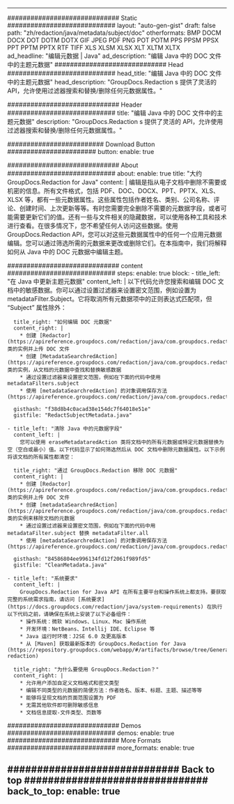 
---
############################# Static ############################
layout: "auto-gen-gist" 
draft: false
path: "zh/redaction/java/metadata/subject/doc"
otherformats: BMP DOCM DOCX DOT DOTM DOTX GIF JPEG PDF PNG POT POTM PPS PPSM PPSX PPT PPTM PPTX RTF TIFF XLS XLSM XLSX XLT XLTM XLTX  
ad_headline: "编辑元数据 | Java"
ad_description: "编辑 Java 中的 DOC 文件中的主题元数据"
############################# Head ############################
head_title: "编辑 Java 中的 DOC 文件中的主题元数据"
head_description: "GroupDocs.Redaction s 提供了灵活的 API，允许使用过滤器搜索和替换/删除任何元数据属性。"

############################# Header ############################
title: "编辑 Java 中的 DOC 文件中的主题元数据"
description: "GroupDocs.Redaction s 提供了灵活的 API，允许使用过滤器搜索和替换/删除任何元数据属性。"

######################### Download Button #######################
button:
    enable: true

############################# About ############################
about:
    enable: true
    title: "大约 GroupDocs.Redaction for Java"
    content: |
        编辑是指从电子文档中删除不需要或机密的信息。所有文件格式，包括 PDF、DOC、DOCX、PPT、PPTX、XLS、XLSX 等，都有一些元数据属性。这些属性包括作者姓名、类别、公司名称、评论、创建时间、上次更新等等。有时您需要完全删除不需要的元数据字段，或者可能需要更新它们的值。还有一些与文件相关的隐藏数据，可以使用各种工具和技术进行查看。在很多情况下，您不希望任何人访问这些数据。使用 GroupDocs.Redaction API，您可以对这些元数据属性中的任何一个应用元数据编辑。您可以通过筛选所需的元数据来更改或删除它们。在本指南中，我们将解释如何从 Java 中的 DOC 元数据中编辑主题。

############################# content ############################
steps:
    enable: true
    block:
    - title_left: "在 Java 中更新主题元数据"
      content_left: |
        以下代码允许您搜索和编辑 DOC 文档中的敏感数据。你可以通过设置过滤器来设置密文范围，例如设置为 metadataFilter.Subject。它将取消所有元数据项中的正则表达式匹配项，但 “Subject” 属性除外： 

      title_right: "如何编辑 DOC 元数据"
      content_right: |
        * 创建 [Redactor](https://apireference.groupdocs.com/redaction/java/com.groupdocs.redaction/Redactor) 类的实例并上传 DOC 文件
        * 创建 [MetadataSearchredAction](https://apireference.groupdocs.com/redaction/java/com.groupdocs.redaction.redactions/MetadataSearchRedaction) 类的实例，从文档的元数据中查找和替换敏感数据
        * 通过设置过滤器来设置密文范围，例如在下面的代码中使用 metadataFilters.subject
        * 使用 [metadataSearchredAction] 的对象调用保存方法 (https://apireference.groupdocs.com/redaction/java/com.groupdocs.redaction.redactions/MetadataSearchRedaction) 

      gisthash: "f38d8b4c0acad38e154dc7f64018e51e"
      gistfile: "RedactSubjectMetadata.java"
      
    - title_left: "清除 Java 中的元数据字段"
      content_left: |
        您可以使用 eraseMetadataredAction 类将文档中的所有元数据或特定元数据替换为空（空白或最小）值。以下代码显示了如何筛选然后从 DOC 文档中删除元数据属性。以下示例将该文档的所有属性都清空： 
        
      title_right: "通过 GroupDocs.Redaction 移除 DOC 元数据"
      content_right: |
        * 创建 [Redactor](https://apireference.groupdocs.com/redaction/java/com.groupdocs.redaction/Redactor) 类的实例并上传 DOC 文件
        * 创建 [metadataSearchredAction](https://apireference.groupdocs.com/redaction/java/com.groupdocs.redaction.redactions/MetadataSearchRedaction) 类的实例来移除文档的元数据
        * 通过设置过滤器来设置密文范围，例如在下面的代码中用 metadataFilter.subject 替换 metadataFilter.all
        * 使用 [metadataSearchredAction] 的对象调用保存方法 (https://apireference.groupdocs.com/redaction/java/com.groupdocs.redaction.redactions/MetadataSearchRedaction) 
        
      gisthash: "84586804ee996134fd12f2061f989fd5"
      gistfile: "CleanMetadata.java"

    - title_left: "系统要求"
      content_left: |
        GroupDocs.Redaction for Java API 在所有主要平台和操作系统上都支持。要获取完整的系统需求指南，请访问 [系统要求](https://docs.groupdocs.com/redaction/java/system-requirements) 在执行以下代码之前，请确保在系统上安装了以下必备组件：
        * 操作系统：微软 Windows、Linux、Mac 操作系统
        * 开发环境：NetBeans、Intellij IDE、Eclipse 等
        * Java 运行时环境：J2SE 6.0 及更高版本
        * 从 [Maven] 获取最新版本的 GroupDocs.Redaction for Java (https://repository.groupdocs.com/webapp/#/artifacts/browse/tree/General/repo/com/groupdocs/groupdocs-redaction)
        
      title_right: "为什么要使用 GroupDocs.Redaction？"
      content_right: |
        * 允许用户添加自定义文档格式和密文类型
        * 编辑不同类型的元数据的简便方法：作者姓名、版本、标题、主题、描述等等
        * 能够将呈现文档的页面范围设置为 PDF
        * 无需其他软件即可删除敏感信息
        * 文档信息提取-文件类型、页数等
        

############################# Demos ############################
demos:
    enable: true
############################# More Formats ############################
more_formats:
    enable: true

############################# Back to top ###############################
back_to_top:
    enable: true
---